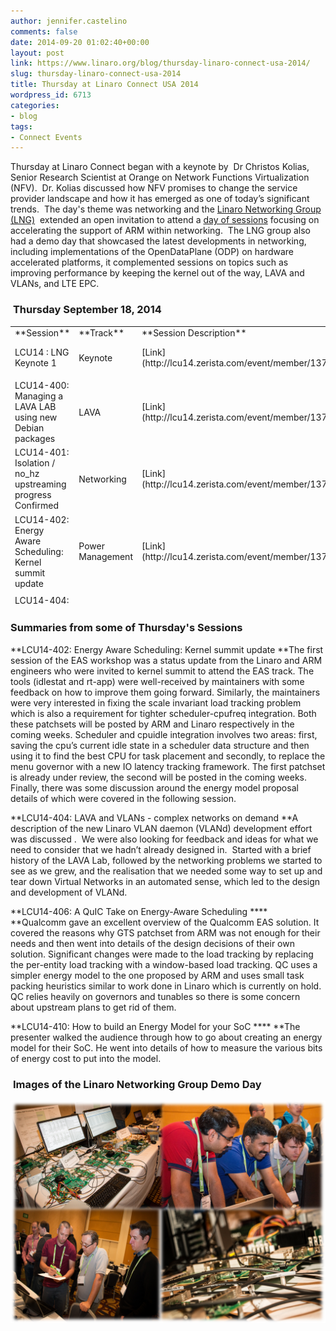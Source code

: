 ```yaml
---
author: jennifer.castelino
comments: false
date: 2014-09-20 01:02:40+00:00
layout: post
link: https://www.linaro.org/blog/thursday-linaro-connect-usa-2014/
slug: thursday-linaro-connect-usa-2014
title: Thursday at Linaro Connect USA 2014
wordpress_id: 6713
categories:
- blog
tags:
- Connect Events
---
```


Thursday at Linaro Connect began with a keynote by  Dr Christos Kolias, Senior Research Scientist at Orange on Network Functions Virtualization (NFV).  Dr. Kolias discussed how NFV promises to change the service provider landscape and how it has emerged as one of today’s significant trends.  The day's theme was networking and the [Linaro Networking Group (LNG)](https://wiki.linaro.org/LNG)  extended an open invitation to attend a [day of sessions](http://www.linaro.org/connect/lcu/lcu14/schedule/lng/) focusing on accelerating the support of ARM within networking.  The LNG group also had a demo day that showcased the latest developments in networking, including implementations of the OpenDataPlane (ODP) on hardware accelerated platforms, it complemented sessions on topics such as improving performance by keeping the kernel out of the way, LAVA and VLANs, and LTE EPC.


###  **Thursday September 18, 2014**


<table width="1008" style="height: 450px;" >
<tbody >
<tr >

<td width="35%" >**Session**
</td>

<td width="13%" >**Track**
</td>

<td width="13%" >**Session Description**
</td>

<td width="13%" >**YouTube Video**
</td>

<td width="13%" >**Presentation**
</td>

<td width="13%" >**Video (Linaro Server)**
</td>
</tr>
<tr >

<td >LCU14 : LNG Keynote 1
</td>

<td >Keynote
</td>

<td >[Link](http://lcu14.zerista.com/event/member/137765)
</td>

<td >[Video](https://www.youtube.com/watch?v=tFDnj_342n4&list=UUIVqQKxCyQLJS6xvSmfndLA)
</td>

<td >[Presentation](http://www.slideshare.net/linaroorg/nfv-linaro-conference-sep2014kolias-v3)
</td>

<td >[Link](http://people.linaro.org/linaro-connect/lcu14/videos/09-18-Thursday/LCU14%20-%20LNG%20Keynote%201.mp4)
</td>
</tr>
<tr >

<td >
</td>

<td >
</td>

<td >
</td>

<td >
</td>

<td >
</td>

<td >
</td>
</tr>
<tr >

<td >LCU14-400: Managing a LAVA LAB using new Debian packages
</td>

<td >LAVA
</td>

<td >[Link](http://lcu14.zerista.com/event/member/137767)
</td>

<td >[Video](https://www.youtube.com/watch?v=FzyMPZda9KM&list=UUIVqQKxCyQLJS6xvSmfndLA)
</td>

<td >[Presentation](http://www.slideshare.net/linaroorg/lcu14-400-managing-a-lava-lab-using-new-debian-packages)
</td>

<td >[Link](http://people.linaro.org/linaro-connect/lcu14/videos/09-18-Thursday/LCU14-400-%20Managing%20a%20LAVA%20LAB%20using%20new%20Debian%20packages.mp4)
</td>
</tr>
<tr >

<td >LCU14-401: Isolation / no_hz upstreaming progress Confirmed
</td>

<td >Networking
</td>

<td >[Link](http://lcu14.zerista.com/event/member/137768)
</td>

<td >[Video](https://www.youtube.com/watch?v=j55hcmdP2Ok&list=UUIVqQKxCyQLJS6xvSmfndLA)
</td>

<td >[Presentation](http://www.slideshare.net/linaroorg/lcu14-401-isolation-no-hz-upstreaming-progress)
</td>

<td >[Link](http://people.linaro.org/linaro-connect/lcu14/videos/09-18-Thursday/LCU14-401-%20Isolation%20-%20no_hz%20upstreaming%20progress%20Confirmed.mp4)
</td>
</tr>
<tr >

<td >LCU14-402: Energy Aware Scheduling: Kernel summit update
</td>

<td >Power Management
</td>

<td >[Link](http://lcu14.zerista.com/event/member/137769)
</td>

<td >[Video](https://www.youtube.com/watch?v=UhmfeCqQrxU&list=UUIVqQKxCyQLJS6xvSmfndLA)
</td>

<td >[ Presentation](http://www.slideshare.net/linaroorg/lcu14-402-kernel-summitupdatefinal-39262924)
</td>

<td >[Link](http://people.linaro.org/linaro-connect/lcu14/videos/09-18-Thursday/LCU14-402-%20Energy%20Aware%20Scheduling-%20Kernel%20summit%20update.mp4)
</td>
</tr>
<tr >

<td >
</td>

<td >
</td>

<td >
</td>

<td >
</td>

<td >
</td>

<td >
</td>
</tr>
<tr >

<td >LCU14-404: LAVA and VLANs – complex networks on demand
</td>

<td >Networking
</td>

<td >[Link](http://lcu14.zerista.com/event/member/137772)
</td>

<td >[Video](https://www.youtube.com/watch?v=Qb_NwuDFAyA&list=UUIVqQKxCyQLJS6xvSmfndLA)
</td>

<td >[Presentation](http://www.slideshare.net/linaroorg/lcu14-404-lava-vlans-complex-networks-on-demand)
</td>

<td >[Link](http://people.linaro.org/linaro-connect/lcu14/videos/09-18-Thursday/LCU14-404-%20LAVA%20and%20VLANs%20-%20complex%20networks%20on%20demand.mp4)
</td>
</tr>
<tr >

<td >LCU14-405: Linaro EMACS users BOF
</td>

<td >N/A
</td>

<td >[Link](http://lcu14.zerista.com/event/member/137773)
</td>

<td >[Video](https://www.youtube.com/watch?v=e7ryNq70wQU&list=UUIVqQKxCyQLJS6xvSmfndLA)
</td>

<td >Not available
</td>

<td >[Link](http://people.linaro.org/linaro-connect/lcu14/videos/09-18-Thursday/LCU14-405-%20EMACS%20users%20BoFs.mp4)
</td>
</tr>
<tr >

<td >LCU14-406: A QuIC Take on Energy-Aware Scheduling
</td>

<td >Power Management
</td>

<td >[Link](http://lcu14.zerista.com/event/member/137774)
</td>

<td >[Video](https://www.youtube.com/watch?v=2xb0vOV-E6E&list=UUIVqQKxCyQLJS6xvSmfndLA)
</td>

<td >P[resentation](http://www.slideshare.net/linaroorg/lcu14-406-a-quick-take-on-energyaware-scheduling)
</td>

<td >[Link](http://people.linaro.org/linaro-connect/lcu14/videos/09-18-Thursday/LCU14-406-%20A%20QuIC%20Take%20on%20Energy-Aware%20Scheduling.mp4)
</td>
</tr>
<tr >

<td >
</td>

<td >
</td>

<td >
</td>

<td >
</td>

<td >
</td>

<td >
</td>
</tr>
<tr >

<td >LCU14-409: BoF – Kernel Testing Made Easy
</td>

<td >Automation & Validation
</td>

<td >[Link](http://lcu14.zerista.com/event/member/137777)
</td>

<td >[Video](https://www.youtube.com/watch?v=Om7V8NEaC3k&list=UUIVqQKxCyQLJS6xvSmfndLA)
</td>

<td >Not available
</td>

<td >[Link](http://people.linaro.org/linaro-connect/lcu14/videos/09-18-Thursday/LCU14-409-%20BoF%20-%20Kernel%20Testing%20Made%20Easy.mp4)
</td>
</tr>
<tr >

<td >LCU14-410: How to build an Energy Model for your SoC
</td>

<td >Power Management
</td>

<td >[Link](http://lcu14.zerista.com/event/member/137778)
</td>

<td >[Video](https://www.youtube.com/watch?v=JfZt8W3NVgk&list=UUIVqQKxCyQLJS6xvSmfndLA)
</td>

<td >[Presentation](http://www.slideshare.net/linaroorg/lcu14-410-how-tobuildanenergymodelforyoursoc)
</td>

<td >[Link](http://people.linaro.org/linaro-connect/lcu14/videos/09-18-Thursday/LCU14-410-%20How%20to%20build%20an%20Energy%20Model%20for%20your%20SoC.mp4)
</td>
</tr>
<tr >

<td > LCU14-411: From zero to booting nanodroid with 64bit support
</td>

<td > Android
</td>

<td > [Link](http://lcu14.zerista.com/event/member/137779)
</td>

<td >[ Video](https://www.youtube.com/watch?v=saqxLIgrJhg&list=UUIVqQKxCyQLJS6xvSmfndLA)
</td>

<td > Not available
</td>

<td > [Link](http://people.linaro.org/linaro-connect/lcu14/videos/09-18-Thursday/LCU14-411-%20From%20zero%20to%20booting%20nandroid%20with%2064bit%20support.mp4)
</td>
</tr>
</tbody>
</table>


### Summaries from some of Thursday's Sessions


**LCU14-402: Energy Aware Scheduling: Kernel summit update
**The first session of the EAS workshop was a status update from the Linaro and ARM engineers who were invited to kernel summit to attend the EAS track. The tools (idlestat and rt-app) were well-received by maintainers with some feedback on how to improve them going forward. Similarly, the maintainers were very interested in fixing the scale invariant load tracking problem which is also a requirement for tighter scheduler-cpufreq integration. Both these patchsets will be posted by ARM and Linaro respectively in the coming weeks. Scheduler and cpuidle integration involves two areas: first, saving the cpu’s current idle state in a scheduler data structure and then using it to find the best CPU for task placement and secondly, to replace the menu governor with a new IO latency tracking framework. The first patchset is already under review, the second will be posted in the coming weeks. Finally, there was some discussion around the energy model proposal details of which were covered in the following session.

**LCU14-404: LAVA and VLANs - complex networks on demand
**A description of the new Linaro VLAN daemon (VLANd) development effort was discussed .  We were also looking for feedback and ideas for what we need to consider that we hadn’t already designed in.  Started with a brief history of the LAVA Lab, followed by the networking problems we started to see as we grew, and the realisation that we needed some way to set up and tear down Virtual Networks in an automated sense, which led to the design and development of VLANd.

**LCU14-406: A QuIC Take on Energy-Aware Scheduling ****
**Qualcomm gave an excellent overview of the Qualcomm EAS solution. It covered the reasons why GTS patchset from ARM was not enough for their needs and then went into details of the design decisions of their own solution. Significant changes were made to the load tracking by replacing the per-entity load tracking with a window-based load tracking. QC uses a simpler energy model to the one proposed by ARM and uses small task packing heuristics similar to work done in Linaro which is currently on hold. QC relies heavily on governors and tunables so there is some concern about upstream plans to get rid of them.

**LCU14-410: How to build an Energy Model for your SoC ****
**The presenter walked the audience through how to go about creating an energy model for their SoC. He went into details of how to measure the various bits of energy cost to put into the model.


###  **Images of the Linaro Networking Group Demo Day**


[ ![LNG demo day](/assets/blog/LNG-demo-day.png)](/assets/blog/LNG-demo-day.png)
